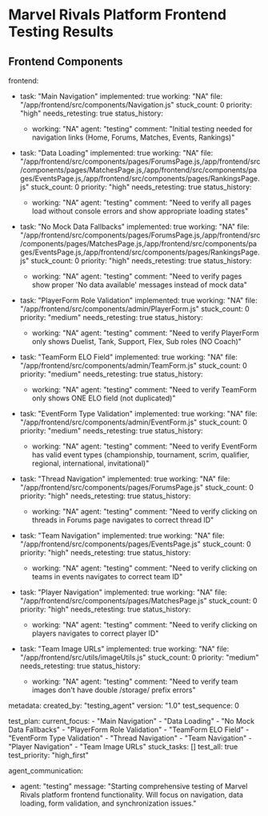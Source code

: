 # Marvel Rivals Platform Frontend Testing Results

## Frontend Components

frontend:
  - task: "Main Navigation"
    implemented: true
    working: "NA"
    file: "/app/frontend/src/components/Navigation.js"
    stuck_count: 0
    priority: "high"
    needs_retesting: true
    status_history:
      - working: "NA"
        agent: "testing"
        comment: "Initial testing needed for navigation links (Home, Forums, Matches, Events, Rankings)"

  - task: "Data Loading"
    implemented: true
    working: "NA"
    file: "/app/frontend/src/components/pages/ForumsPage.js,/app/frontend/src/components/pages/MatchesPage.js,/app/frontend/src/components/pages/EventsPage.js,/app/frontend/src/components/pages/RankingsPage.js"
    stuck_count: 0
    priority: "high"
    needs_retesting: true
    status_history:
      - working: "NA"
        agent: "testing"
        comment: "Need to verify all pages load without console errors and show appropriate loading states"

  - task: "No Mock Data Fallbacks"
    implemented: true
    working: "NA"
    file: "/app/frontend/src/components/pages/ForumsPage.js,/app/frontend/src/components/pages/MatchesPage.js,/app/frontend/src/components/pages/EventsPage.js,/app/frontend/src/components/pages/RankingsPage.js"
    stuck_count: 0
    priority: "high"
    needs_retesting: true
    status_history:
      - working: "NA"
        agent: "testing"
        comment: "Need to verify pages show proper 'No data available' messages instead of mock data"

  - task: "PlayerForm Role Validation"
    implemented: true
    working: "NA"
    file: "/app/frontend/src/components/admin/PlayerForm.js"
    stuck_count: 0
    priority: "medium"
    needs_retesting: true
    status_history:
      - working: "NA"
        agent: "testing"
        comment: "Need to verify PlayerForm only shows Duelist, Tank, Support, Flex, Sub roles (NO Coach)"

  - task: "TeamForm ELO Field"
    implemented: true
    working: "NA"
    file: "/app/frontend/src/components/admin/TeamForm.js"
    stuck_count: 0
    priority: "medium"
    needs_retesting: true
    status_history:
      - working: "NA"
        agent: "testing"
        comment: "Need to verify TeamForm only shows ONE ELO field (not duplicated)"

  - task: "EventForm Type Validation"
    implemented: true
    working: "NA"
    file: "/app/frontend/src/components/admin/EventForm.js"
    stuck_count: 0
    priority: "medium"
    needs_retesting: true
    status_history:
      - working: "NA"
        agent: "testing"
        comment: "Need to verify EventForm has valid event types (championship, tournament, scrim, qualifier, regional, international, invitational)"

  - task: "Thread Navigation"
    implemented: true
    working: "NA"
    file: "/app/frontend/src/components/pages/ForumsPage.js"
    stuck_count: 0
    priority: "high"
    needs_retesting: true
    status_history:
      - working: "NA"
        agent: "testing"
        comment: "Need to verify clicking on threads in Forums page navigates to correct thread ID"

  - task: "Team Navigation"
    implemented: true
    working: "NA"
    file: "/app/frontend/src/components/pages/EventsPage.js"
    stuck_count: 0
    priority: "high"
    needs_retesting: true
    status_history:
      - working: "NA"
        agent: "testing"
        comment: "Need to verify clicking on teams in events navigates to correct team ID"

  - task: "Player Navigation"
    implemented: true
    working: "NA"
    file: "/app/frontend/src/components/pages/MatchesPage.js"
    stuck_count: 0
    priority: "high"
    needs_retesting: true
    status_history:
      - working: "NA"
        agent: "testing"
        comment: "Need to verify clicking on players navigates to correct player ID"

  - task: "Team Image URLs"
    implemented: true
    working: "NA"
    file: "/app/frontend/src/utils/imageUtils.js"
    stuck_count: 0
    priority: "medium"
    needs_retesting: true
    status_history:
      - working: "NA"
        agent: "testing"
        comment: "Need to verify team images don't have double /storage/ prefix errors"

metadata:
  created_by: "testing_agent"
  version: "1.0"
  test_sequence: 0

test_plan:
  current_focus:
    - "Main Navigation"
    - "Data Loading"
    - "No Mock Data Fallbacks"
    - "PlayerForm Role Validation"
    - "TeamForm ELO Field"
    - "EventForm Type Validation"
    - "Thread Navigation"
    - "Team Navigation"
    - "Player Navigation"
    - "Team Image URLs"
  stuck_tasks: []
  test_all: true
  test_priority: "high_first"

agent_communication:
  - agent: "testing"
    message: "Starting comprehensive testing of Marvel Rivals platform frontend functionality. Will focus on navigation, data loading, form validation, and synchronization issues."